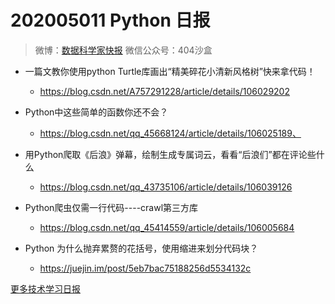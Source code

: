 # 202005011 Python 日报
> 微博：[数据科学家快报](https://www.weibo.com/wukehao)
> 微信公众号：404沙盒
- 一篇文教你使用python Turtle库画出“精美碎花小清新风格树”快来拿代码！  
  - https://blog.csdn.net/A757291228/article/details/106029202

- Python中这些简单的函数你还不会？
  - https://blog.csdn.net/qq_45668124/article/details/106025189、

- 用Python爬取《后浪》弹幕，绘制生成专属词云，看看“后浪们”都在评论些什么
  - https://blog.csdn.net/qq_43735106/article/details/106039126

- Python爬虫仅需一行代码----crawl第三方库
  - https://blog.csdn.net/qq_45414559/article/details/106005684

- Python 为什么抛弃累赘的花括号，使用缩进来划分代码块？
  - https://juejin.im/post/5eb7bac75188256d5534132c

[更多技术学习日报](https://github.com/KehaoWu/dailypython)

